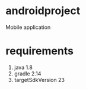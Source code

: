 # androidproject
Mobile application

# requirements

1. java 1.8
1. gradle 2.14
1. targetSdkVersion 23
